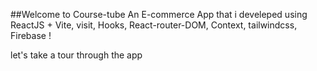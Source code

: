 ##Welcome to Course-tube 
An E-commerce App that i develeped using ReactJS + Vite, visit, Hooks, React-router-DOM, Context, tailwindcss, Firebase !

let's take a tour through the app 
